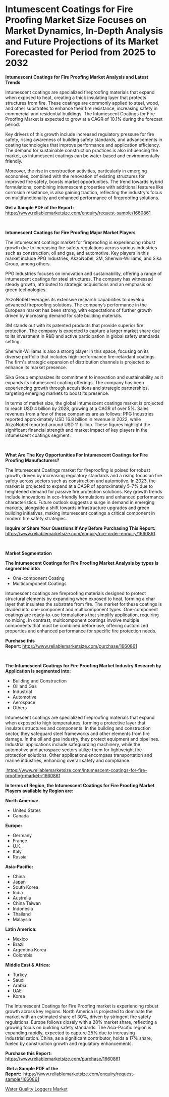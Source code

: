 <p><h1>Intumescent Coatings for Fire Proofing Market Size Focuses on Market Dynamics, In-Depth Analysis and Future Projections of its Market Forecasted for Period from 2025 to 2032</h1></p><p><strong>Intumescent Coatings for Fire Proofing Market Analysis and Latest Trends</strong></p>
<p><p>Intumescent coatings are specialized fireproofing materials that expand when exposed to heat, creating a thick insulating layer that protects structures from fire. These coatings are commonly applied to steel, wood, and other substrates to enhance their fire resistance, increasing safety in commercial and residential buildings. The Intumescent Coatings for Fire Proofing Market is expected to grow at a CAGR of 10.1% during the forecast period. </p><p>Key drivers of this growth include increased regulatory pressure for fire safety, rising awareness of building safety standards, and advancements in coating technologies that improve performance and application efficiency. The demand for sustainable construction practices is also influencing the market, as intumescent coatings can be water-based and environmentally friendly. </p><p>Moreover, the rise in construction activities, particularly in emerging economies, combined with the renovation of existing structures for improved fire safety, boosts market opportunities. The trend towards hybrid formulations, combining intumescent properties with additional features like corrosion resistance, is also gaining traction, reflecting the industry's focus on multifunctionality and enhanced performance of fireproofing solutions.</p></p>
<p><strong>Get a Sample PDF of the Report:&nbsp;</strong> <a href="https://www.reliablemarketsize.com/enquiry/request-sample/1660861?utm_campaign=2444&utm_medium=2&utm_source=Github&utm_content=ia&utm_term=29032025&utm_id=intumescent-coatings-for-fire-proofing">https://www.reliablemarketsize.com/enquiry/request-sample/1660861</a></p>
<p>&nbsp;</p>
<p><strong>Intumescent Coatings for Fire Proofing Major Market Players</strong></p>
<p><p>The intumescent coatings market for fireproofing is experiencing robust growth due to increasing fire safety regulations across various industries such as construction, oil and gas, and automotive. Key players in this market include PPG Industries, AkzoNobel, 3M, Sherwin-Williams, and Sika Group, among others.</p><p>PPG Industries focuses on innovation and sustainability, offering a range of intumescent coatings for steel structures. The company has witnessed steady growth, attributed to strategic acquisitions and an emphasis on green technologies.</p><p>AkzoNobel leverages its extensive research capabilities to develop advanced fireproofing solutions. The company’s performance in the European market has been strong, with expectations of further growth driven by increasing demand for safe building materials.</p><p>3M stands out with its patented products that provide superior fire protection. The company is expected to capture a larger market share due to its investment in R&D and active participation in global safety standards setting.</p><p>Sherwin-Williams is also a strong player in this space, focusing on its diverse portfolio that includes high-performance fire-retardant coatings. The firm's strategic expansion of distribution channels is projected to enhance its market presence.</p><p>Sika Group emphasizes its commitment to innovation and sustainability as it expands its intumescent coating offerings. The company has been experiencing growth through acquisitions and strategic partnerships, targeting emerging markets to boost its presence.</p><p>In terms of market size, the global intumescent coatings market is projected to reach USD 4 billion by 2028, growing at a CAGR of over 5%. Sales revenues from a few of these companies are as follows: PPG Industries reported approximately USD 16.8 billion in revenue in 2022, while AkzoNobel reported around USD 11 billion. These figures highlight the significant financial strength and market impact of key players in the intumescent coatings segment.</p></p>
<p>&nbsp;</p>
<p><strong>What Are The Key Opportunities For Intumescent Coatings for Fire Proofing Manufacturers?</strong></p>
<p><p>The Intumescent Coatings market for fireproofing is poised for robust growth, driven by increasing regulatory standards and a rising focus on fire safety across sectors such as construction and automotive. In 2023, the market is projected to expand at a CAGR of approximately 5-7% due to heightened demand for passive fire protection solutions. Key growth trends include innovations in eco-friendly formulations and enhanced performance characteristics. Future outlook suggests a surge in demand in emerging markets, alongside a shift towards infrastructure upgrades and green building initiatives, making intumescent coatings a critical component in modern fire safety strategies.</p></p>
<p><strong>Inquire or Share Your Questions If Any Before Purchasing This Report:</strong> <a href="https://www.reliablemarketsize.com/enquiry/pre-order-enquiry/1660861?utm_campaign=2444&utm_medium=2&utm_source=Github&utm_content=ia&utm_term=29032025&utm_id=intumescent-coatings-for-fire-proofing">https://www.reliablemarketsize.com/enquiry/pre-order-enquiry/1660861</a></p>
<p>&nbsp;</p>
<p><strong>Market Segmentation</strong></p>
<p><strong>The Intumescent Coatings for Fire Proofing Market Analysis by types is segmented into:</strong></p>
<p><ul><li>One-component Coating</li><li>Multicomponent Coatings</li></ul></p>
<p><p>Intumescent coatings are fireproofing materials designed to protect structural elements by expanding when exposed to heat, forming a char layer that insulates the substrate from fire. The market for these coatings is divided into one-component and multicomponent types. One-component coatings are ready-to-use formulations that simplify application, requiring no mixing. In contrast, multicomponent coatings involve multiple components that must be combined before use, offering customized properties and enhanced performance for specific fire protection needs.</p></p>
<p><strong>Purchase this Report:&nbsp;</strong><a href="https://www.reliablemarketsize.com/purchase/1660861?utm_campaign=2444&utm_medium=2&utm_source=Github&utm_content=ia&utm_term=29032025&utm_id=intumescent-coatings-for-fire-proofing">https://www.reliablemarketsize.com/purchase/1660861</a></p>
<p>&nbsp;</p>
<p><strong>The Intumescent Coatings for Fire Proofing Market Industry Research by Application is segmented into:</strong></p>
<p><ul><li>Building and Construction</li><li>Oil and Gas</li><li>Industrial</li><li>Automotive</li><li>Aerospace</li><li>Others</li></ul></p>
<p><p>Intumescent coatings are specialized fireproofing materials that expand when exposed to high temperatures, forming a protective layer that insulates structures and components. In the building and construction sector, they safeguard steel frameworks and other elements from fire damage. In the oil and gas industry, they protect equipment and pipelines. Industrial applications include safeguarding machinery, while the automotive and aerospace sectors utilize them for lightweight fire protection solutions. Other applications encompass transportation and marine industries, enhancing overall safety and compliance.</p></p>
<p><a href="https://www.reliablemarketsize.com/intumescent-coatings-for-fire-proofing-market-r1660861?utm_campaign=2444&utm_medium=2&utm_source=Github&utm_content=ia&utm_term=29032025&utm_id=intumescent-coatings-for-fire-proofing">&nbsp;https://www.reliablemarketsize.com/intumescent-coatings-for-fire-proofing-market-r1660861</a></p>
<p><strong>In terms of Region, the Intumescent Coatings for Fire Proofing Market Players available by Region are:</strong></p>
<p>
    <p> <strong> North America: </strong>
        <ul>
            <li>United States</li>
            <li>Canada</li>
        </ul>
        </p> 
    <p> <strong> Europe: </strong>
        <ul>
            <li>Germany</li>
            <li>France</li>
            <li>U.K.</li>
            <li>Italy</li>
            <li>Russia</li>
        </ul>
        </p> 
    <p> <strong> Asia-Pacific: </strong>
        <ul>
            <li>China</li>
            <li>Japan</li>
            <li>South Korea</li>
            <li>India</li>
            <li>Australia</li>
            <li>China Taiwan</li>
            <li>Indonesia</li>
            <li>Thailand</li>
            <li>Malaysia</li>
        </ul>
        </p> 
    <p> <strong> Latin America: </strong>
        <ul>
            <li>Mexico</li>
            <li>Brazil</li>
            <li>Argentina Korea</li>
            <li>Colombia</li>
        </ul>
        </p> 
    <p> <strong> Middle East & Africa: </strong>
        <ul>
            <li>Turkey</li>
            <li>Saudi</li>
            <li>Arabia</li>
            <li>UAE</li>
            <li>Korea</li>
        </ul>
    </p>
    </p>
<p><p>The Intumescent Coatings for Fire Proofing market is experiencing robust growth across key regions. North America is projected to dominate the market with an estimated share of 30%, driven by stringent fire safety regulations. Europe follows closely with a 28% market share, reflecting a growing focus on building safety standards. The Asia-Pacific region is expanding rapidly, expected to capture 25% due to increasing industrialization. China, as a significant contributor, holds a 17% share, fueled by construction growth and regulatory enhancements.</p></p>
<p><strong>Purchase this Report: </strong><a href="https://www.reliablemarketsize.com/purchase/1660861?utm_campaign=2444&utm_medium=2&utm_source=Github&utm_content=ia&utm_term=29032025&utm_id=intumescent-coatings-for-fire-proofing">https://www.reliablemarketsize.com/purchase/1660861</a></p>
<p>&nbsp;<strong>Get a Sample PDF of the Report:&nbsp;&nbsp;</strong><a href="https://www.reliablemarketsize.com/enquiry/request-sample/1660861?utm_campaign=2444&utm_medium=2&utm_source=Github&utm_content=ia&utm_term=29032025&utm_id=intumescent-coatings-for-fire-proofing">https://www.reliablemarketsize.com/enquiry/request-sample/1660861</a></p>
<p><strong></strong></p>
<p><p><a href="https://github.com/manesros8/Market-Research-Report-List-1/blob/main/water-quality-loggers-market.md?utm_campaign=2444&utm_medium=2&utm_source=Github&utm_content=ia&utm_term=29032025&utm_id=intumescent-coatings-for-fire-proofing">Water Quality Loggers Market</a></p></p>